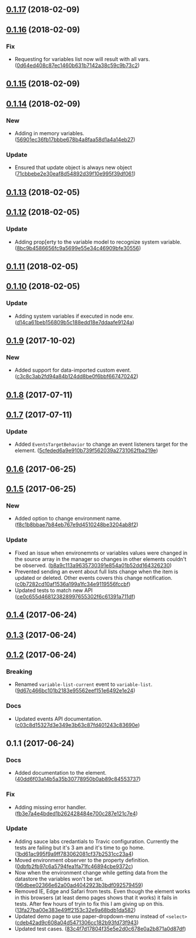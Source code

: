 <a name="0.1.17"></a>
## [0.1.17](https://github.com/advanced-rest-client/variables-manager/compare/0.1.16...0.1.17) (2018-02-09)




<a name="0.1.16"></a>
## [0.1.16](https://github.com/advanced-rest-client/variables-manager/compare/0.1.15...0.1.16) (2018-02-09)


### Fix

* Requesting for variables list now will result with all vars. ([0d64ed408c87ec1460b631b7142a38c59c9b73c2](https://github.com/advanced-rest-client/variables-manager/commit/0d64ed408c87ec1460b631b7142a38c59c9b73c2))



<a name="0.1.15"></a>
## [0.1.15](https://github.com/advanced-rest-client/variables-manager/compare/0.1.14...0.1.15) (2018-02-09)




<a name="0.1.14"></a>
## [0.1.14](https://github.com/advanced-rest-client/variables-manager/compare/0.1.13...0.1.14) (2018-02-09)


### New

* Adding in memory variables. ([56901ec36fb17bbbe678b4a8faa58d1a4a14eb27](https://github.com/advanced-rest-client/variables-manager/commit/56901ec36fb17bbbe678b4a8faa58d1a4a14eb27))

### Update

* Ensured that update object is always new object ([71cbbebe2e30eaf8d54892d39f10e995f39df061](https://github.com/advanced-rest-client/variables-manager/commit/71cbbebe2e30eaf8d54892d39f10e995f39df061))



<a name="0.1.13"></a>
## [0.1.13](https://github.com/advanced-rest-client/variables-manager/compare/0.1.12...0.1.13) (2018-02-05)




<a name="0.1.12"></a>
## [0.1.12](https://github.com/advanced-rest-client/variables-manager/compare/0.1.11...0.1.12) (2018-02-05)


### Update

* Adding prop[erty to the variable model to recognize system variable. ([8bc9b4586656fc9a5699e55e34c46909bfe30556](https://github.com/advanced-rest-client/variables-manager/commit/8bc9b4586656fc9a5699e55e34c46909bfe30556))



<a name="0.1.11"></a>
## [0.1.11](https://github.com/advanced-rest-client/variables-manager/compare/0.1.10...0.1.11) (2018-02-05)




<a name="0.1.10"></a>
## [0.1.10](https://github.com/advanced-rest-client/variables-manager/compare/0.1.9...0.1.10) (2018-02-05)


### Update

* Adding system variables if executed in node env. ([d14ca61beb156809b5c188edd18e7ddaafe9124a](https://github.com/advanced-rest-client/variables-manager/commit/d14ca61beb156809b5c188edd18e7ddaafe9124a))



<a name="0.1.9"></a>
## [0.1.9](https://github.com/advanced-rest-client/variables-manager/compare/0.1.7...0.1.9) (2017-10-02)


### New

* Added support for data-imported custom event. ([c3c8c3ab2fd94a84b124dd8be0f6bbf667470242](https://github.com/advanced-rest-client/variables-manager/commit/c3c8c3ab2fd94a84b124dd8be0f6bbf667470242))



<a name="0.1.8"></a>
## [0.1.8](https://github.com/advanced-rest-client/variables-manager/compare/0.1.7...v0.1.8) (2017-07-11)




<a name="0.1.7"></a>
## [0.1.7](https://github.com/advanced-rest-client/variables-manager/compare/0.1.6...v0.1.7) (2017-07-11)


### Update

* Added `EventsTargetBehavior` to change an event listeners target for the element. ([5cfeded6a9e910b739f562039a2731062fba219e](https://github.com/advanced-rest-client/variables-manager/commit/5cfeded6a9e910b739f562039a2731062fba219e))



<a name="0.1.6"></a>
## [0.1.6](https://github.com/advanced-rest-client/variables-manager/compare/0.1.5...v0.1.6) (2017-06-25)




<a name="0.1.5"></a>
## [0.1.5](https://github.com/advanced-rest-client/variables-manager/compare/0.1.4...v0.1.5) (2017-06-25)


### New

* Added option to change environment name. ([f8c1b8bbae7b84eb767e9d4510248be3204ab8f2](https://github.com/advanced-rest-client/variables-manager/commit/f8c1b8bbae7b84eb767e9d4510248be3204ab8f2))

### Update

* Fixed an issue when environemnts or variables values were changed in the source array in the manager so changes in other elements couldn't be observed. ([b8a9c113a9635730391e854a01b52dd164326230](https://github.com/advanced-rest-client/variables-manager/commit/b8a9c113a9635730391e854a01b52dd164326230))
* Prevented sending an event about full lists change when the item is updated or deleted. Other events covers this change notification. ([c0b7282cd10af1536a199a1fc34e9119556fccbf](https://github.com/advanced-rest-client/variables-manager/commit/c0b7282cd10af1536a199a1fc34e9119556fccbf))
* Updated tests to match new API ([ce0c655d468123828997655302f6c61391a711df](https://github.com/advanced-rest-client/variables-manager/commit/ce0c655d468123828997655302f6c61391a711df))



<a name="0.1.4"></a>
## [0.1.4](https://github.com/advanced-rest-client/variables-manager/compare/0.1.3...v0.1.4) (2017-06-24)




<a name="0.1.3"></a>
## [0.1.3](https://github.com/advanced-rest-client/variables-manager/compare/0.1.2...v0.1.3) (2017-06-24)




<a name="0.1.2"></a>
## [0.1.2](https://github.com/advanced-rest-client/variables-manager/compare/0.1.1...v0.1.2) (2017-06-24)


### Breaking

* Renamed `variable-list-current` event to `variable-list`. ([9d67c466bc101b2183e95562eef151e6492e1e24](https://github.com/advanced-rest-client/variables-manager/commit/9d67c466bc101b2183e95562eef151e6492e1e24))

### Docs

* Updated events API documentation. ([c03c8d15327d3e349e3b63c87fd401243c83690e](https://github.com/advanced-rest-client/variables-manager/commit/c03c8d15327d3e349e3b63c87fd401243c83690e))



<a name="0.1.1"></a>
## 0.1.1 (2017-06-24)


### Docs

* Added documentation to the element. ([40dd6f03a14b5a35b30778950b0ab89c84553737](https://github.com/advanced-rest-client/variables-manager/commit/40dd6f03a14b5a35b30778950b0ab89c84553737))

### Fix

* Adding missing error handler. ([fb3e7a4e4bded1b262428484e700c287e121c7e4](https://github.com/advanced-rest-client/variables-manager/commit/fb3e7a4e4bded1b262428484e700c287e121c7e4))

### Update

* Adding sauce labs credantials to Travic configuration. Currently the tests are failing but it's 3 am and it's time to go home. ([1bd61ac995f9a9ff783062081cf37b2531cc23a4](https://github.com/advanced-rest-client/variables-manager/commit/1bd61ac995f9a9ff783062081cf37b2531cc23a4))
* Moved environment observer to the property definition. ([0dbfb2fb97c6a5794fea1fa71fc46894cbe9372c](https://github.com/advanced-rest-client/variables-manager/commit/0dbfb2fb97c6a5794fea1fa71fc46894cbe9372c))
* Now when the environment change while getting data from the datastore the variables won't be set. ([96dbee02366e62a00ad4042923b3bdf092579459](https://github.com/advanced-rest-client/variables-manager/commit/96dbee02366e62a00ad4042923b3bdf092579459))
* Removed IE, Edge and Safari from tests. Even though the element works in this browsers (at least demo pages shows that it works) it fails in tests. After few hours of tryin to fix this I am giving up on this. ([13fa27ba00e383e49ff2153c32e9a68bdb1da582](https://github.com/advanced-rest-client/variables-manager/commit/13fa27ba00e383e49ff2153c32e9a68bdb1da582))
* Updated demo page to use paper-dropdown-menu instead of `<select>` ([cdeb42ad9c608a04d5471306cc182b93fd73f943](https://github.com/advanced-rest-client/variables-manager/commit/cdeb42ad9c608a04d5471306cc182b93fd73f943))
* Updated test cases. ([83c4f7d17804f35e5e2d0c678e0a2b871a0d87df](https://github.com/advanced-rest-client/variables-manager/commit/83c4f7d17804f35e5e2d0c678e0a2b871a0d87df))



